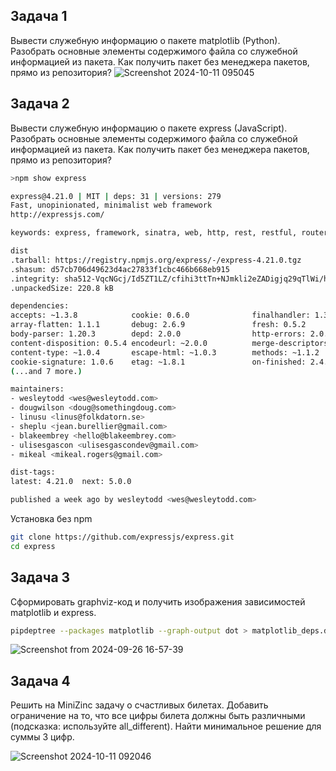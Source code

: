 ## Задача 1
Вывести служебную информацию о пакете matplotlib (Python). Разобрать основные элементы содержимого файла со служебной информацией из пакета. Как получить пакет без менеджера пакетов, прямо из репозитория?
![Screenshot 2024-10-11 095045](https://github.com/user-attachments/assets/5c40152f-60d3-4c2a-8f99-b8718ab4d53a)

## Задача 2
Вывести служебную информацию о пакете express (JavaScript). Разобрать основные элементы содержимого файла со служебной информацией из пакета. Как получить пакет без менеджера пакетов, прямо из репозитория?
```bash
>npm show express

express@4.21.0 | MIT | deps: 31 | versions: 279
Fast, unopinionated, minimalist web framework
http://expressjs.com/

keywords: express, framework, sinatra, web, http, rest, restful, router, app, api

dist
.tarball: https://registry.npmjs.org/express/-/express-4.21.0.tgz
.shasum: d57cb706d49623d4ac27833f1cbc466b668eb915
.integrity: sha512-VqcNGcj/Id5ZT1LZ/cfihi3ttTn+NJmkli2eZADigjq29qTlWi/hAQ43t/VLPq8+UX06FCEx3ByOYet6ZFblng==
.unpackedSize: 220.8 kB

dependencies:
accepts: ~1.3.8            cookie: 0.6.0              finalhandler: 1.3.1        parseurl: ~1.3.3
array-flatten: 1.1.1       debug: 2.6.9               fresh: 0.5.2               path-to-regexp: 0.1.10
body-parser: 1.20.3        depd: 2.0.0                http-errors: 2.0.0         proxy-addr: ~2.0.7
content-disposition: 0.5.4 encodeurl: ~2.0.0          merge-descriptors: 1.0.3   qs: 6.13.0
content-type: ~1.0.4       escape-html: ~1.0.3        methods: ~1.1.2            range-parser: ~1.2.1
cookie-signature: 1.0.6    etag: ~1.8.1               on-finished: 2.4.1         safe-buffer: 5.2.1
(...and 7 more.)

maintainers:
- wesleytodd <wes@wesleytodd.com>
- dougwilson <doug@somethingdoug.com>
- linusu <linus@folkdatorn.se>
- sheplu <jean.burellier@gmail.com>
- blakeembrey <hello@blakeembrey.com>
- ulisesgascon <ulisesgascondev@gmail.com>
- mikeal <mikeal.rogers@gmail.com>

dist-tags:
latest: 4.21.0  next: 5.0.0

published a week ago by wesleytodd <wes@wesleytodd.com>
```
Установка без npm
```bash
git clone https://github.com/expressjs/express.git
cd express
```
## Задача 3
Сформировать graphviz-код и получить изображения зависимостей matplotlib и express.
```bash
pipdeptree --packages matplotlib --graph-output dot > matplotlib_deps.dot
```
![Screenshot from 2024-09-26 16-57-39](https://github.com/user-attachments/assets/86cd990a-3a3a-4690-b0e5-233b1df560bd)

## Задача 4
Решить на MiniZinc задачу о счастливых билетах. Добавить ограничение на то, что все цифры билета должны быть различными (подсказка: используйте all_different). Найти минимальное решение для суммы 3 цифр.


![Screenshot 2024-10-11 092046](https://github.com/user-attachments/assets/0972ecdc-be19-42a3-a3e2-8195b2feb7f8)
